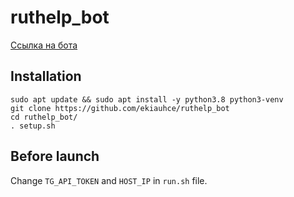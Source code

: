 # ruthelp_bot 

[Ссылка на бота](https://t.me/ruthelp_bot)

## Installation  

```
sudo apt update && sudo apt install -y python3.8 python3-venv
git clone https://github.com/ekiauhce/ruthelp_bot
cd ruthelp_bot/
. setup.sh
```

## Before launch

Change `TG_API_TOKEN` and `HOST_IP` in `run.sh` file.


